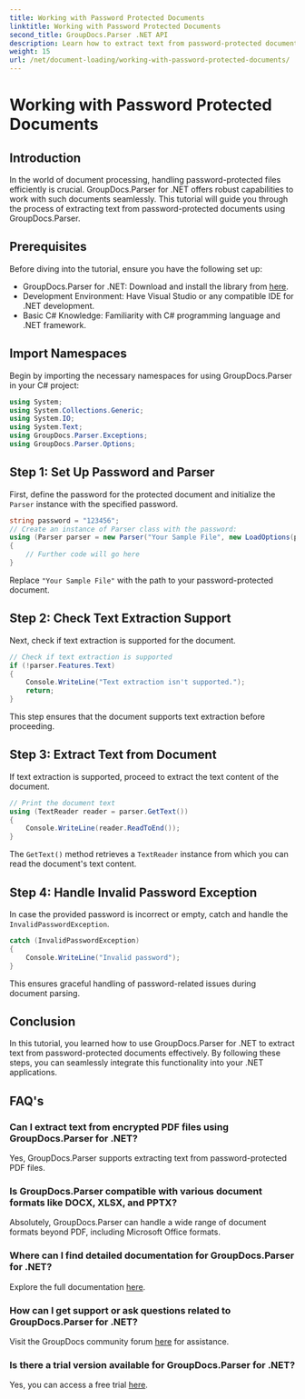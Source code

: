 ```yaml
---
title: Working with Password Protected Documents
linktitle: Working with Password Protected Documents
second_title: GroupDocs.Parser .NET API
description: Learn how to extract text from password-protected documents using GroupDocs.Parser for .NET. Enhance your document processing capabilities.
weight: 15
url: /net/document-loading/working-with-password-protected-documents/
---
```


# Working with Password Protected Documents

## Introduction
In the world of document processing, handling password-protected files efficiently is crucial. GroupDocs.Parser for .NET offers robust capabilities to work with such documents seamlessly. This tutorial will guide you through the process of extracting text from password-protected documents using GroupDocs.Parser.
## Prerequisites
Before diving into the tutorial, ensure you have the following set up:
- GroupDocs.Parser for .NET: Download and install the library from [here](https://releases.groupdocs.com/parser/net/).
- Development Environment: Have Visual Studio or any compatible IDE for .NET development.
- Basic C# Knowledge: Familiarity with C# programming language and .NET framework.

## Import Namespaces
Begin by importing the necessary namespaces for using GroupDocs.Parser in your C# project:
```csharp
using System;
using System.Collections.Generic;
using System.IO;
using System.Text;
using GroupDocs.Parser.Exceptions;
using GroupDocs.Parser.Options;
```

## Step 1: Set Up Password and Parser
First, define the password for the protected document and initialize the `Parser` instance with the specified password.
```csharp
string password = "123456";
// Create an instance of Parser class with the password:
using (Parser parser = new Parser("Your Sample File", new LoadOptions(password)))
{
    // Further code will go here
}
```
Replace `"Your Sample File"` with the path to your password-protected document.
## Step 2: Check Text Extraction Support
Next, check if text extraction is supported for the document.
```csharp
// Check if text extraction is supported
if (!parser.Features.Text)
{
    Console.WriteLine("Text extraction isn't supported.");
    return;
}
```
This step ensures that the document supports text extraction before proceeding.
## Step 3: Extract Text from Document
If text extraction is supported, proceed to extract the text content of the document.
```csharp
// Print the document text
using (TextReader reader = parser.GetText())
{
    Console.WriteLine(reader.ReadToEnd());
}
```
The `GetText()` method retrieves a `TextReader` instance from which you can read the document's text content.
## Step 4: Handle Invalid Password Exception
In case the provided password is incorrect or empty, catch and handle the `InvalidPasswordException`.
```csharp
catch (InvalidPasswordException)
{
    Console.WriteLine("Invalid password");
}
```
This ensures graceful handling of password-related issues during document parsing.

## Conclusion
In this tutorial, you learned how to use GroupDocs.Parser for .NET to extract text from password-protected documents effectively. By following these steps, you can seamlessly integrate this functionality into your .NET applications.

## FAQ's
### Can I extract text from encrypted PDF files using GroupDocs.Parser for .NET?
Yes, GroupDocs.Parser supports extracting text from password-protected PDF files.
### Is GroupDocs.Parser compatible with various document formats like DOCX, XLSX, and PPTX?
Absolutely, GroupDocs.Parser can handle a wide range of document formats beyond PDF, including Microsoft Office formats.
### Where can I find detailed documentation for GroupDocs.Parser for .NET?
Explore the full documentation [here](https://tutorials.groupdocs.com/parser/net/).
### How can I get support or ask questions related to GroupDocs.Parser for .NET?
Visit the GroupDocs community forum [here](https://forum.groupdocs.com/c/parser/17) for assistance.
### Is there a trial version available for GroupDocs.Parser for .NET?
Yes, you can access a free trial [here](https://releases.groupdocs.com/).
